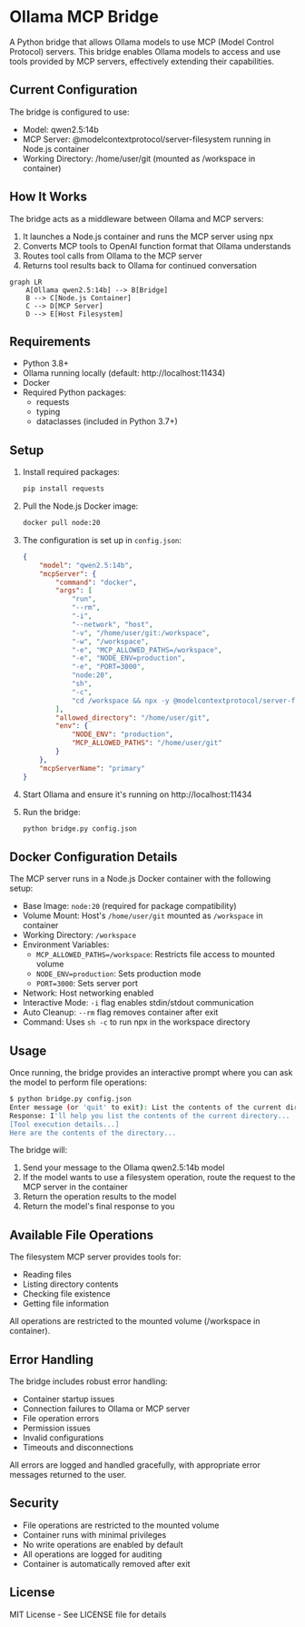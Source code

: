# Ollama MCP Bridge

A Python bridge that allows Ollama models to use MCP (Model Control Protocol) servers. This bridge enables Ollama models to access and use tools provided by MCP servers, effectively extending their capabilities.

## Current Configuration

The bridge is configured to use:
- Model: qwen2.5:14b
- MCP Server: @modelcontextprotocol/server-filesystem running in Node.js container
- Working Directory: /home/user/git (mounted as /workspace in container)

## How It Works

The bridge acts as a middleware between Ollama and MCP servers:

1. It launches a Node.js container and runs the MCP server using npx
2. Converts MCP tools to OpenAI function format that Ollama understands
3. Routes tool calls from Ollama to the MCP server
4. Returns tool results back to Ollama for continued conversation

```mermaid
graph LR
    A[Ollama qwen2.5:14b] --> B[Bridge]
    B --> C[Node.js Container]
    C --> D[MCP Server]
    D --> E[Host Filesystem]
```

## Requirements

- Python 3.8+
- Ollama running locally (default: http://localhost:11434)
- Docker
- Required Python packages:
  - requests
  - typing
  - dataclasses (included in Python 3.7+)

## Setup

1. Install required packages:
   ```bash
   pip install requests
   ```

2. Pull the Node.js Docker image:
   ```bash
   docker pull node:20
   ```

3. The configuration is set up in `config.json`:
   ```json
   {
       "model": "qwen2.5:14b",
       "mcpServer": {
           "command": "docker",
           "args": [
               "run",
               "--rm",
               "-i",
               "--network", "host",
               "-v", "/home/user/git:/workspace",
               "-w", "/workspace",
               "-e", "MCP_ALLOWED_PATHS=/workspace",
               "-e", "NODE_ENV=production",
               "-e", "PORT=3000",
               "node:20",
               "sh",
               "-c",
               "cd /workspace && npx -y @modelcontextprotocol/server-filesystem@latest"
           ],
           "allowed_directory": "/home/user/git",
           "env": {
               "NODE_ENV": "production",
               "MCP_ALLOWED_PATHS": "/home/user/git"
           }
       },
       "mcpServerName": "primary"
   }
   ```

4. Start Ollama and ensure it's running on http://localhost:11434

5. Run the bridge:
   ```bash
   python bridge.py config.json
   ```

## Docker Configuration Details

The MCP server runs in a Node.js Docker container with the following setup:

- Base Image: `node:20` (required for package compatibility)
- Volume Mount: Host's `/home/user/git` mounted as `/workspace` in container
- Working Directory: `/workspace`
- Environment Variables:
  - `MCP_ALLOWED_PATHS=/workspace`: Restricts file access to mounted volume
  - `NODE_ENV=production`: Sets production mode
  - `PORT=3000`: Sets server port
- Network: Host networking enabled
- Interactive Mode: `-i` flag enables stdin/stdout communication
- Auto Cleanup: `--rm` flag removes container after exit
- Command: Uses `sh -c` to run npx in the workspace directory

## Usage

Once running, the bridge provides an interactive prompt where you can ask the model to perform file operations:

```bash
$ python bridge.py config.json
Enter message (or 'quit' to exit): List the contents of the current directory
Response: I'll help you list the contents of the current directory...
[Tool execution details...]
Here are the contents of the directory...
```

The bridge will:
1. Send your message to the Ollama qwen2.5:14b model
2. If the model wants to use a filesystem operation, route the request to the MCP server in the container
3. Return the operation results to the model
4. Return the model's final response to you

## Available File Operations

The filesystem MCP server provides tools for:
- Reading files
- Listing directory contents
- Checking file existence
- Getting file information

All operations are restricted to the mounted volume (/workspace in container).

## Error Handling

The bridge includes robust error handling:
- Container startup issues
- Connection failures to Ollama or MCP server
- File operation errors
- Permission issues
- Invalid configurations
- Timeouts and disconnections

All errors are logged and handled gracefully, with appropriate error messages returned to the user.

## Security

- File operations are restricted to the mounted volume
- Container runs with minimal privileges
- No write operations are enabled by default
- All operations are logged for auditing
- Container is automatically removed after exit

## License

MIT License - See LICENSE file for details
